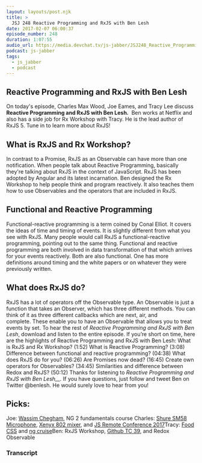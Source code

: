 ```yaml
---
layout: layouts/post.njk
title: >
  JSJ 248 Reactive Programming and RxJS with Ben Lesh
date: 2017-02-07 06:00:37
episode_number: 248
duration: 1:07:55
audio_url: https://media.devchat.tv/js-jabber/JSJ248_Reactive_Programming_and_RxJS_with_Ben_Lesh.mp3
podcast: js-jabber
tags:
  - js_jabber
  - podcast
---
```


## Reactive Programming and RxJS with Ben Lesh

On today's episode, Charles Max Wood, Joe Eames, and Tracy Lee&nbsp;discuss **Reactive Programming and RxJS with Ben Lesh.** &nbsp;Ben works at Netflix and also has a side job for Rx Workshop with Tracy. He is the lead author of RxJS 5. Tune in&nbsp;to learn more about RxJS!

## **What is RxJS and Rx Workshop?**

In contrast&nbsp;to a Promise, RxJS as an Observable can have more than one notification. When people talk&nbsp;about Reactive Programming, basically they're talking about RxJS in the context of JavaScript. RxJS has been adopted by Angular and its latest incarnation. Ben designed the Rx Workshop to help people think and program reactively. It also teaches them how to use Observables and the operators that are&nbsp;included in RxJS.

## **Functional and Reactive Programming**

Functional-reactive programming is a term coined by Conal Elliot. It covers the ideas of time and timing of events. It is slightly different from what you see with&nbsp;RxJS. Many people would call RxJS a functional-reactive programming, pointing out to the same thing. Functional and reactive programming are both involved in data transformation of that which&nbsp;arrives for your events reactively. Both are also functional. One has more definitions around timing and the white papers or on whatever they were previously written.

## **What does RxJS do?**

RxJS has a lot of operators off the Observable type. An Observable is just a function that takes an Observer, which has three different methods. You can think of it as three different callbacks which are next, air, and complete.&nbsp;These enable you to have an Observable that allows you to treat events by set. To hear the rest of _Reactive Programming and RxJS with Ben Lesh_, download and listen to the entire episode. If you’re short on time, here are the highlights of Reactive Programming and RxJS with Ben Lesh: What is RxJS and Rx Workshop? (1:52) What is Reactive Programming? (3:08) Difference between functional and reactive programming?&nbsp;(04:38) What does RxJS do for you? (06:26) Are Promises now dead? (16:45) Create own operators for Observables? (34:45) Similarities and difference between Redox and RxJS? (50:12) Thanks for listening to _Reactive Programming and RxJS with Ben Lesh\_\_._ If you have questions, just follow and tweet Ben on Twitter @benlesh. He would surely love to hear from you!

## Picks:

Joe: [Wassim Chegham](https://twitter.com/manekinekko), NG&nbsp;2 fundamentals course Charles: [Shure SM58 Microphone](https://www.shure.com/americas/products/microphones/sm/sm58-vocal-microphone), [Xenyx 802 mixer](https://www.amazon.com/Behringer-802-Premium-8-Input-Preamps/dp/B000J5XS3C), and [JS Remote Conference 2017](https://devchat.tv/conferences/js-remote-conf-2017)Tracy: [Food CSS](https://foodcss.com/) and [ng cruise](https://ngcruise.com/#/)Ben: RxJS Workshop, [Github TC 39](https://github.com/tc39), and Redox Observable

### Transcript
